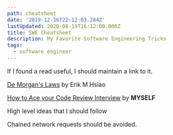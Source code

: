 ```yaml
---
path: cheatsheet
date: '2019-12-16T22:12:03.284Z'
lastUpdated: 2020-08-19T16:12:00.000Z
title: SWE Cheatsheet
description: My Favorite Software Engineering Tricks
tags:
  - software engineer
---
```


If I found a read useful, I should maintain a link to it.

[De Morgan's Laws](https://erikmhsiao.github.io/de-morgans-laws/) by Erik M Hsiao

[How to Ace your Code Review Interview](https://marcusmth.com/how-to-ace-your-code-review-interview/) by **MYSELF**

High level ideas that I should follow

Chained network requests should be avoided.
